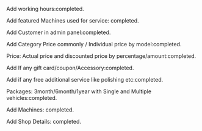 Add working hours:completed.

Add featured Machines used for service: completed.

Add Customer in admin panel:completed.

Add Category Price commonly / Individual price by model:completed.

Price: Actual price and discounted price by percentage/amount:completed.

Add If any gift card/coupon/Accessory:completed.

Add if any free additional service like polishing etc:completed.

Packages: 3month/6month/1year with Single and Multiple vehicles:completed.

Add Machines: completed.

Add Shop Details: completed.

